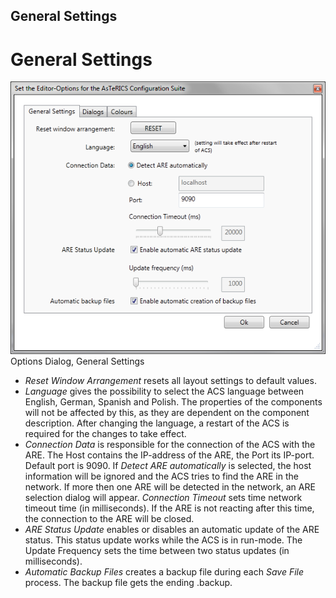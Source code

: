 ##

## General Settings

# General Settings

![Screenshot: Options Dialog, General Settings](./img/general_settings.png "Screenshot: Options Dialog, General Settings")  
Options Dialog, General Settings

- _Reset Window Arrangement_ resets all layout settings to default values.
- _Language_ gives the possibility to select the ACS language between English, German, Spanish and Polish. The properties of the components will not be affected by this, as they are dependent on the component description. After changing the language, a restart of the ACS is required for the changes to take effect.
- _Connection Data_ is responsible for the connection of the ACS with the ARE. The Host contains the IP-address of the ARE, the Port its IP-port. Default port is 9090. If _Detect ARE automatically_ is selected, the host information will be ignored and the ACS tries to find the ARE in the network. If more then one ARE will be detected in the network, an ARE selection dialog will appear. _Connection Timeout_ sets time network timeout time (in milliseconds). If the ARE is not reacting after this time, the connection to the ARE will be closed.
- _ARE Status Update_ enables or disables an automatic update of the ARE status. This status update works while the ACS is in run-mode. The Update Frequency sets the time between two status updates (in milliseconds).
- _Automatic Backup Files_ creates a backup file during each _Save File_ process. The backup file gets the ending .backup.
